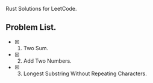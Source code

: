 Rust Solutions for LeetCode.

## Problem List.

- [x] 0001. Two Sum.
- [x] 0002. Add Two Numbers.
- [x] 0003. Longest Substring Without Repeating Characters.



